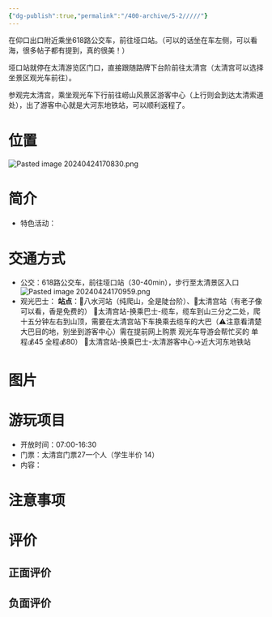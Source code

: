 ```yaml
---
{"dg-publish":true,"permalink":"/400-archive/5-2/////"}
---
```


在仰口出口附近乘坐618路公交车，前往垭口站。（可以的话坐在车左侧，可以看海，很多帖子都有提到，真的很美！）  

垭口站就停在太清游览区门口，直接跟随路牌下台阶前往太清宫（太清宫可以选择坐景区观光车前往）。  

参观完太清宫，乘坐观光车下行前往崂山风景区游客中心（上行则会到达太清索道处），出了游客中心就是大河东地铁站，可以顺利返程了。
# 位置
![Pasted image 20240424170830.png](/img/user/800-%E5%85%B6%E4%BB%96/801-%E5%9B%BE%E7%89%87/Pasted%20image%2020240424170830.png)
# 简介
- 特色活动：
# 交通方式
- 公交：618路公交车，前往垭口站（30-40min），步行至太清景区入口
![Pasted image 20240424170959.png](/img/user/800-%E5%85%B6%E4%BB%96/801-%E5%9B%BE%E7%89%87/Pasted%20image%2020240424170959.png)
- 观光巴士：
**站点**：🚌八水河站（纯爬山，全是陡台阶）、🚌太清宫站（有老子像可以看，香是免费的）
🚌太清宫站-换乘巴士-缆车，缆车到山三分之二处，爬十五分钟左右到山顶，需要在太清宫站下车换乘去缆车的大巴（⚠️注意看清楚大巴目的地，别坐到游客中心）需在提前网上购票 观光车导游会帮忙买的 单程💰45 全程💰80）
🚌太清宫站-换乘巴士-太清游客中心->近大河东地铁站
# 图片
# 游玩项目
- 开放时间：07:00-16:30
- 门票：太清宫门票27一个人（学生半价 14）
- 内容：
# 注意事项
# 评价
## 正面评价
## 负面评价